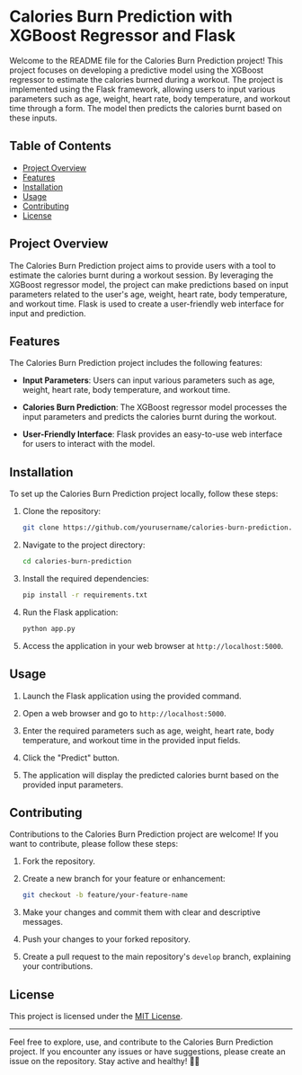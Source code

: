 # Calories Burn Prediction with XGBoost Regressor and Flask

Welcome to the README file for the Calories Burn Prediction project! This project focuses on developing a predictive model using the XGBoost regressor to estimate the calories burned during a workout. The project is implemented using the Flask framework, allowing users to input various parameters such as age, weight, heart rate, body temperature, and workout time through a form. The model then predicts the calories burnt based on these inputs.

## Table of Contents

- [Project Overview](#project-overview)
- [Features](#features)
- [Installation](#installation)
- [Usage](#usage)
- [Contributing](#contributing)
- [License](#license)

## Project Overview

The Calories Burn Prediction project aims to provide users with a tool to estimate the calories burnt during a workout session. By leveraging the XGBoost regressor model, the project can make predictions based on input parameters related to the user's age, weight, heart rate, body temperature, and workout time. Flask is used to create a user-friendly web interface for input and prediction.

## Features

The Calories Burn Prediction project includes the following features:

- **Input Parameters**: Users can input various parameters such as age, weight, heart rate, body temperature, and workout time.

- **Calories Burn Prediction**: The XGBoost regressor model processes the input parameters and predicts the calories burnt during the workout.

- **User-Friendly Interface**: Flask provides an easy-to-use web interface for users to interact with the model.

## Installation

To set up the Calories Burn Prediction project locally, follow these steps:

1. Clone the repository:
   ```bash
   git clone https://github.com/yourusername/calories-burn-prediction.git
   ```

2. Navigate to the project directory:
   ```bash
   cd calories-burn-prediction
   ```

3. Install the required dependencies:
   ```bash
   pip install -r requirements.txt
   ```

4. Run the Flask application:
   ```bash
   python app.py
   ```

5. Access the application in your web browser at `http://localhost:5000`.

## Usage

1. Launch the Flask application using the provided command.

2. Open a web browser and go to `http://localhost:5000`.

3. Enter the required parameters such as age, weight, heart rate, body temperature, and workout time in the provided input fields.

4. Click the "Predict" button.

5. The application will display the predicted calories burnt based on the provided input parameters.

## Contributing

Contributions to the Calories Burn Prediction project are welcome! If you want to contribute, please follow these steps:

1. Fork the repository.

2. Create a new branch for your feature or enhancement:
   ```bash
   git checkout -b feature/your-feature-name
   ```

3. Make your changes and commit them with clear and descriptive messages.

4. Push your changes to your forked repository.

5. Create a pull request to the main repository's `develop` branch, explaining your contributions.

## License

This project is licensed under the [MIT License](LICENSE).

---

Feel free to explore, use, and contribute to the Calories Burn Prediction project. If you encounter any issues or have suggestions, please create an issue on the repository. Stay active and healthy! 💪🔥
